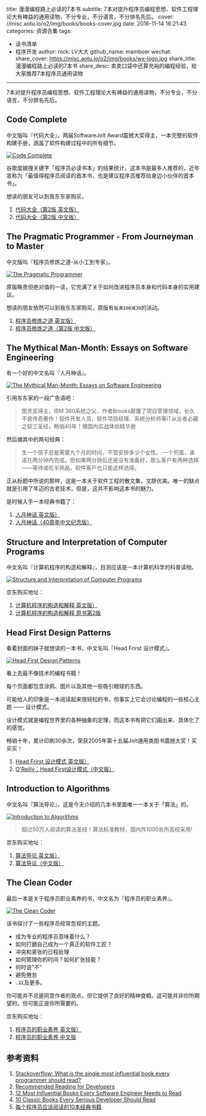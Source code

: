 title: 漫漫编程路上必读的7本书
subtitle: 7本对提升程序员编程思想、软件工程理论大有裨益的通用读物，不分专业，不分语言，不分排名先后。
cover: //misc.aotu.io/o2/img/books/books-cover.jpg
date: 2016-11-14 16:21:43
categories: 资源合集
tags:
  - 读书清单
  - 程序开发
author:
    nick: LV大大
    github_name: mamboer
wechat:
    share_cover: https://misc.aotu.io/o2/img/books/wx-logo.jpg
    share_title: 漫漫编程路上必读的7本书
    share_desc: 卖卖口袋中还算充裕的编程经验，给大家推荐7本程序员通用读物
---

7本对提升程序员编程思想、软件工程理论大有裨益的通用读物，不分专业，不分语言，不分排名先后。


## Code Complete

中文版叫『代码大全』，两届SoftwareJolt Award震撼大奖得主，一本完整的软件构建手册，涵盖了软件构建过程中的所有细节。

[![Code Complete](//misc.aotu.io/o2/img/books/code-complete-2.jpg)](http://item.jd.com/11902952.html)

谷歌度娘搜关键字「程序员必读书本」的结果统计，这本书是最多人推荐的，近年宣称为「最值得程序员阅读的首本书，也是建议程序员推荐给身边小伙伴的首本书」。

想读的朋友可以到我东东家购买，

1. [代码大全（第2版 英文版）](http://item.jd.com/11902952.html)
2. [代码大全（第2版 中文版）](http://item.jd.com/10875285.html)

## The Pragmatic Programmer - From Journeyman to Master

中文版叫『程序员修炼之道-从小工到专家』。

[![The Pragmatic Programmer](//misc.aotu.io/o2/img/books/pragmatic.jpg)](http://item.jd.com/1092761685.html)

原版略贵但绝对值的一读，它充满了关于如何改进程序员本身和代码本身的实用建议。

想读的朋友依然可以到我东东家购买，原版有`每满100减30`的活动。

1. [程序员修炼之道 英文版）](http://item.jd.com/19735922.html)
2. [程序员修炼之道（第2版 中文版）](http://item.jd.com/10393278.html)

## The Mythical Man-Month: Essays on Software Engineering

有一个好的中文名叫『人月神话』。

[![The Mythical Man-Month: Essays on Software Engineering](//misc.aotu.io/o2/img/books/mythical-man-month.jpg)](http://item.jd.com/1098651569.html)

引用东东家的一段广告语吧：

> 图灵奖得主，IBM 360系统之父，作者Brooks颠覆了项目管理领域，长久不衰传奇著作！软件开发人员、软件项目经理、系统分析师等IT从业者必藏之软工圣经，畅销40年！赠国内实战体验精华册

然后摘其中的两句经典：

> 生一个孩子总是需要九个月的时间，不管安排多少个女性。
> 一个煎蛋，承诺在两分钟内完成，但如果两分钟后还是没有准备好，那么客户有两种选择——等待或吃半熟品，软件客户也只能这样选择。

正从标题中所说的那样，这是一本关于软件工程的散文集，文辞优美。唯一的缺点就是引用了年迈的古老技术，但是，这并不影响这本书的魅力。

是时候入手一本经典书籍了：

1. [人月神话 英文版）](http://item.jd.com/1098651569.html)
2. [人月神话（40周年中文纪念版）](http://item.jd.com/11671959.html)


## Structure and Interpretation of Computer Programs

中文名叫『计算机程序的构造和解释』，目测应该是一本计算机科学的科普读物。

[![Structure and Interpretation of Computer Programs](//misc.aotu.io/o2/img/books/StructureandInterpretationofComputerPrograms.jpg)](http://item.jd.com/1092771266.html)

京东购买地址：

1. [计算机程序的构造和解释 英文版）](http://item.jd.com/1092771266.html)
2. [计算机程序的构造和解释 原书第2版](http://item.jd.com/10057478.html)

## Head First Design Patterns

看着封面的妹子就想读的一本书，中文名叫『Head Frirst 设计模式』。

[![Head First Design Patterns](//misc.aotu.io/o2/img/books/head_first_design_pattern.jpg)](http://item.jd.com/1105635805.html)

看上去最不像技术的编程书籍！

每个页面都包含涂鸦、图片以及其他一些吸引眼球的东西。

可能给人的印象是一本阅读起来很轻松的书，但事实上它会讨论编程的一些核心主题 —— 设计模式。

设计模式就是编程世界里的各种抽象的定理，而这本书有把它们画出来、具体化了的感觉。


畅销十年，累计印刷30余次，荣获2005年第十五届Jolt通用类图书震撼大奖！买买买！

1. [Head Frirst 设计模式 英文版）](http://item.jd.com/1105635805.html)
2. [O'Reilly：Head First设计模式（中文版）](http://item.jd.com/10100236.html)


## Introduction to Algorithms

中文名叫『算法导论』，这是今天介绍的几本书里面唯一一本关于「算法」的。

[![Introduction to Algorithms](//misc.aotu.io/o2/img/books/algorithm.jpg)](http://item.jd.com/1092771686.html)

> 超过50万人阅读的算法圣经！算法标准教材，国内外1000余所高校采用!

京东购买地址：

1. [算法导论 英文版）](http://item.jd.com/1092771686.html)
2. [算法导论（中文版）](http://item.jd.com/11144230.html)

## The Clean Coder

最后一本是关于程序员职业素养的书，中文名为『程序员的职业素养』。

[![The Clean Coder](//misc.aotu.io/o2/img/books/the-clean-coder.jpg)](http://item.jd.com/1098533768.html)

该书探讨了一些程序员经常忽视的主题。

- 成为专业的程序员意味着什么？
- 如何打磨自己成为一个真正的软件工匠？
- 冲突和紧张的日程处理
- 如何管理你的时间？如何扩张技能？
- 何时说“不”
- 避免倦怠
- ..以及更多。

你可能并不总是同意作者的观点，但它提供了良好的精神食粮。这可能并非你所期望的，但可能正是你所需要的。

京东购买地址：

1. [程序员的职业素养 英文版）](http://item.jd.com/1098533768.html)
2. [程序员的职业素养 中文版](http://item.jd.com/11083858.html)

## 参考资料

1. [Stackoverflow: What is the single most influential book every programmer should read?](http://stackoverflow.com/questions/1711/what-is-the-single-most-influential-book-every-programmer-should-read)
2. [Recommended Reading for Developers](https://blog.codinghorror.com/recommended-reading-for-developers/)
3. [12 Most Influential Books Every Software Engineer Needs to Read](https://jasonroell.com/2015/03/16/12-most-infuential-books-every-software-engineer-needs-to-read/)
5. [10 Classic Books Every Serious Developer Should Read](https://dzone.com/articles/must-read-book-list-for-programmers)
6. [每个程序员应该阅读的10本经典书籍](http://developer.51cto.com/art/201602/506510.htm)